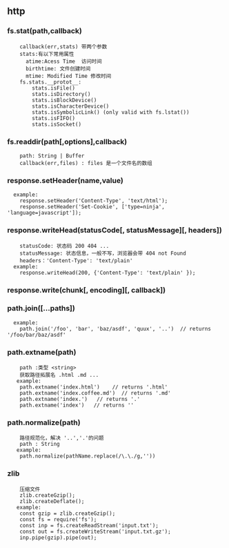 ##     http

###    fs.stat(path,callback)
        callback(err,stats) 带两个参数
        stats:有以下常用属性
          atime:Acess Time  访问时间
          birthtime: 文件创建时间
          mtime: Modified Time 修改时间
        fs.stats.__protot__:
            stats.isFile()
            stats.isDirectory()
            stats.isBlockDevice()
            stats.isCharacterDevice()
            stats.isSymbolicLink() (only valid with fs.lstat())
            stats.isFIFO()
            stats.isSocket()

###    fs.readdir(path[,options],callback)
        path: String | Buffer
        callback(err,files) : files 是一个文件名的数组

###    response.setHeader(name,value)
      example:
        response.setHeader('Content-Type', 'text/html');
        response.setHeader('Set-Cookie', ['type=ninja', 'language=javascript']);
        
###    response.writeHead(statusCode[, statusMessage][, headers])
        statusCode: 状态码 200 404 ...
        statusMessage: 状态信息，一般不写，浏览器会带 404 not Found
        headers：'Content-Type': 'text/plain'
      example:
        response.writeHead(200, {'Content-Type': 'text/plain' });
        
###    response.write(chunk[, encoding][, callback])
        
###    path.join([...paths])
      example:
        path.join('/foo', 'bar', 'baz/asdf', 'quux', '..')  // returns '/foo/bar/baz/asdf'
###    path.extname(path) 
        path :类型 <string> 
        获取路径拓展名 .html .md ...
       example:
        path.extname('index.html')    // returns '.html'  
        path.extname('index.coffee.md')  // returns '.md'
        path.extname('index.')   // returns '.'  
        path.extname('index')   // returns ''
    
###    path.normalize(path)  
        路径规范化，解决 '..','.'的问题
        path : String   
       example: 
        path.normalize(pathName.replace(/\.\./g,''))
        
###    zlib
        压缩文件
        zlib.createGzip();
        zlib.createDeflate();
       example:
        const gzip = zlib.createGzip();
        const fs = require('fs');
        const inp = fs.createReadStream('input.txt');
        const out = fs.createWriteStream('input.txt.gz');
        inp.pipe(gzip).pipe(out);
    